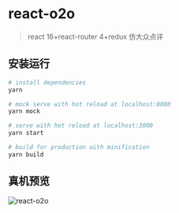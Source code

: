 # react-o2o

> react 16+react-router 4+redux 仿大众点评

## 安装运行

``` bash
# install dependencies
yarn

# mock serve with hot reload at localhost:8080
yarn mock

# serve with hot reload at localhost:3000
yarn start

# build for production with minification
yarn build

```

## 真机预览

![react-o2o](https://github.com/wkl007/react-o2o/blob/master/docs/preview.png)